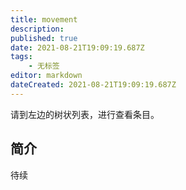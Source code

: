 ```yaml
---
title: movement
description: 
published: true
date: 2021-08-21T19:09:19.687Z
tags:
    - 无标签
editor: markdown
dateCreated: 2021-08-21T19:09:19.687Z
---
```


请到左边的树状列表，进行查看条目。

## 简介

待续
